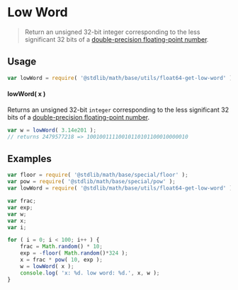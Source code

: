 Low Word
===
> Return an unsigned 32-bit integer corresponding to the less significant 32 bits of a [double-precision floating-point number][ieee754].


<!-- <usage> -->
## Usage

``` javascript
var lowWord = require( '@stdlib/math/base/utils/float64-get-low-word' );
```

#### lowWord( x )

Returns an unsigned 32-bit `integer` corresponding to the less significant 32 bits of a [double-precision floating-point number][ieee754].

``` javascript
var w = lowWord( 3.14e201 );
// returns 2479577218 => 10010011110010110101100010000010
```
<!-- </usage> -->

<!-- <examples> -->
## Examples

``` javascript
var floor = require( '@stdlib/math/base/special/floor' );
var pow = require( '@stdlib/math/base/special/pow' );
var lowWord = require( '@stdlib/math/base/utils/float64-get-low-word' );

var frac;
var exp;
var w;
var x;
var i;

for ( i = 0; i < 100; i++ ) {
	frac = Math.random() * 10;
	exp = -floor( Math.random()*324 );
	x = frac * pow( 10, exp );
	w = lowWord( x );
	console.log( 'x: %d. low word: %d.', x, w );
}
```
<!-- </examples> -->

<!-- <links> -->
[ieee754]: https://en.wikipedia.org/wiki/IEEE_754-1985
<!-- </links> -->
